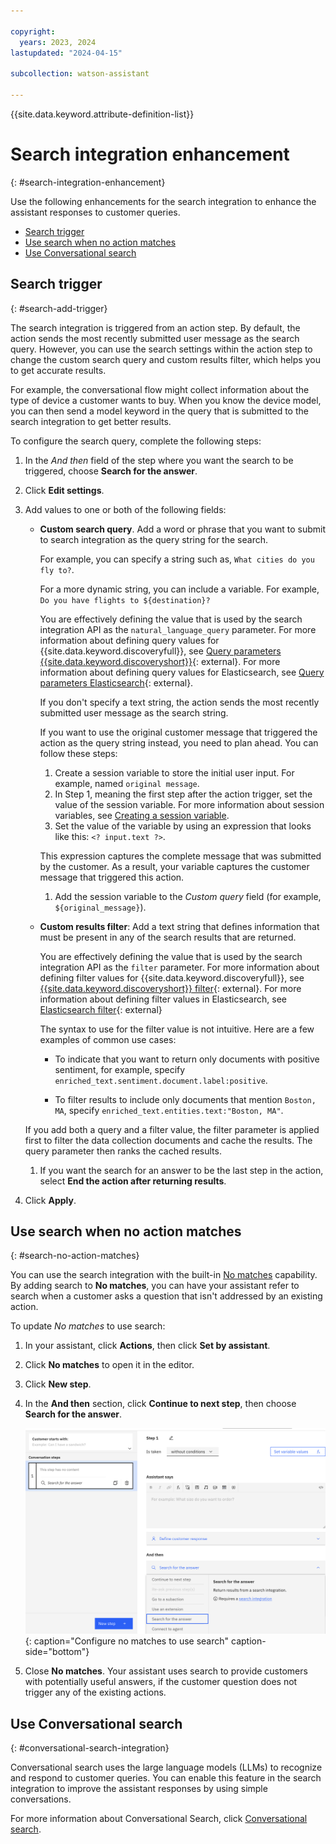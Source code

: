 ```yaml
---

copyright:
  years: 2023, 2024
lastupdated: "2024-04-15"

subcollection: watson-assistant

---
```

{{site.data.keyword.attribute-definition-list}}

# Search integration enhancement
{: #search-integration-enhancement}

Use the following enhancements for the search integration to enhance the assistant responses to customer queries.

- [Search trigger](#search-add-trigger)
- [Use search when no action matches](#search-no-action-matches)
- [Use Conversational search](#conversational-search-integration)

## Search trigger 
{: #search-add-trigger}

The search integration is triggered from an action step. By default, the action sends the most recently submitted user message as the search query. However, you can use the search settings within the action step to change the custom search query and custom results filter, which helps you to get accurate results.

For example, the conversational flow might collect information about the type of device a customer wants to buy. When you know the device model, you can then send a model keyword in the query that is submitted to the search integration to get better results.

To configure the search query, complete the following steps:

1. In the *And then* field of the step where you want the search to be triggered, choose **Search for the answer**.

1. Click **Edit settings**.

1. Add values to one or both of the following fields:

    - **Custom search query**. Add a word or phrase that you want to submit to search integration as the query string for the search.

      For example, you can specify a string such as, `What cities do you fly to?`.

      For a more dynamic string, you can include a variable. For example, `Do you have flights to ${destination}?`

      You are effectively defining the value that is used by the search integration API as the `natural_language_query` parameter. For more information about defining query values for {{site.data.keyword.discoveryfull}}, see [Query parameters {{site.data.keyword.discoveryshort}}](/docs/discovery-data?topic=discovery-data-query-parameters){: external}. For more information about defining query values for Elasticsearch, see [Query parameters Elasticsearch](https://www.elastic.co/guide/en/elasticsearch/reference/current/query-filter-context.html#query-context){: external}. 

      If you don't specify a text string, the action sends the most recently submitted user message as the search string.

      If you want to use the original customer message that triggered the action as the query string instead, you need to plan ahead. You can follow these steps:

      1. Create a session variable to store the initial user input. For example, named `original message`.
      1. In Step 1, meaning the first step after the action trigger, set the value of the session variable. For more information about session variables, see [Creating a session variable](/docs/watson-assistant?topic=watson-assistant-manage-info#create-session-variable).
      1. Set the value of the variable by using an expression that looks like this: `<? input.text ?>`.

        This expression captures the complete message that was submitted by the customer. As a result, your variable captures the customer message that triggered this action.
      1. Add the session variable to the *Custom query* field (for example, `${original_message}`).

    - **Custom results filter**: Add a text string that defines information that must be present in any of the search results that are returned.

      You are effectively defining the value that is used by the search integration API as the `filter` parameter. For more information about defining filter values for {{site.data.keyword.discoveryfull}}, see [{{site.data.keyword.discoveryshort}} filter](/docs/discovery-data?topic=discovery-data-query-parameters#filter){: external}. For more information about defining filter values in Elasticsearch, see [Elasticsearch filter](https://www.elastic.co/guide/en/elasticsearch/reference/current/query-filter-context.html#filter-context){: external}

      The syntax to use for the filter value is not intuitive. Here are a few examples of common use cases:

      - To indicate that you want to return only documents with positive sentiment, for example, specify `enriched_text.sentiment.document.label:positive`.

      - To filter results to include only documents that mention `Boston, MA`, specify `enriched_text.entities.text:"Boston, MA"`.

    If you add both a query and a filter value, the filter parameter is applied first to filter the data collection documents and cache the results. The query parameter then ranks the cached results.

    1.  If you want the search for an answer to be the last step in the action, select **End the action after returning results**.

1.  Click **Apply**.

## Use search when no action matches
{: #search-no-action-matches}

You can use the search integration with the built-in [No matches](/docs/watson-assistant?topic=watson-assistant-handle-errors#no-action-matches) capability. By adding search to **No matches**, you can have your assistant refer to search when a customer asks a question that isn't addressed by an existing action.

To update *No matches* to use search:

1. In your assistant, click **Actions**, then click **Set by assistant**.

1. Click **No matches** to open it in the editor.

1. Click **New step**.

1. In the **And then** section, click **Continue to next step**, then choose **Search for the answer**.

   ![No matches](images/search-no-action-matches.png){: caption="Configure no matches to use search" caption-side="bottom"}

1. Close **No matches**. Your assistant uses search to provide customers with potentially useful answers, if the customer question does not trigger any of the existing actions.

## Use Conversational search
{: #conversational-search-integration}

Conversational search uses the large language models (LLMs) to recognize and respond to customer queries. You can enable this feature in the search integration to improve the assistant responses by using simple conversations.

For more information about Conversational Search, click [Conversational search](/docs/watson-assistant?topic=watson-assistant-conversational-search#conversational-search-setup). 

